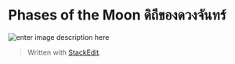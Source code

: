 Phases of the Moon ดิถีของดวงจันทร์
====


![enter image description here](https://scontent.fbkk5-6.fna.fbcdn.net/v/t31.0-8/10855042_316359538574259_9134060319552562396_o.jpg?_nc_cat=101&_nc_ohc=xqm3YTvj1akAQmZlBGZlInztDYsT0X5gB-lxMEkBk7CB3uBzMhQ7Zp2Lw&_nc_ht=scontent.fbkk5-6.fna&oh=15dabfc7954e4e817b0b612669aa1f38&oe=5E6F7BE0)

> Written with [StackEdit](https://stackedit.io/).
<!--stackedit_data:
eyJoaXN0b3J5IjpbMTUwMzYwNDc0Nl19
-->